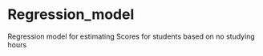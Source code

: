 # Regression_model
Regression model for estimating Scores for students based on no studying  hours   
